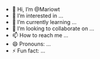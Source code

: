 - 👋 Hi, I’m @Mariowt
- 👀 I’m interested in ...
- 🌱 I’m currently learning ...
- 💞️ I’m looking to collaborate on ...
- 📫 How to reach me ...
- 😄 Pronouns: ...
- ⚡ Fun fact: ...

<!---
Mariowt/Mariowt is a ✨ special ✨ repository because its `README.md` (this file) appears on your GitHub profile.
You can click the Preview link to take a look at your changes.
--->

